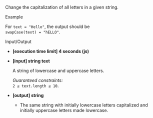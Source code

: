 
Change the capitalization of all letters in a given string.

Example

For  `text = "Hello"`, the output should be  
`swapCase(text) = "hELLO"`.

Input/Output

-   **[execution time limit] 4 seconds (js)**
    
-   **[input] string text**
    
    A string of lowercase and uppercase letters.
    
    _Guaranteed constraints:_  
    `2 ≤ text.length ≤ 10`.
    
-   **[output] string**
    
    -   The same string with initially lowercase letters capitalized and initially uppercase letters made lowercase.